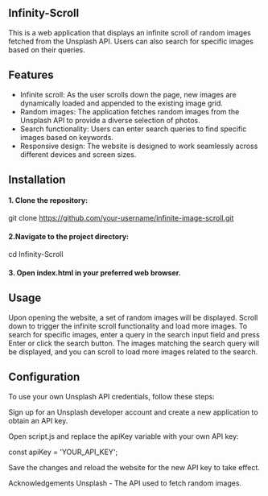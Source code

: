 ## Infinity-Scroll
This is a web application that displays an infinite scroll of random images fetched from the Unsplash API. Users can also search for specific images based on their queries.

## Features

- Infinite scroll: As the user scrolls down the page, new images are dynamically loaded and appended to the existing image grid.
- Random images: The application fetches random images from the Unsplash API to provide a diverse selection of photos.
- Search functionality: Users can enter search queries to find specific images based on keywords.
- Responsive design: The website is designed to work seamlessly across different devices and screen sizes.

## Installation

#### 1. Clone the repository:

  git clone https://github.com/your-username/infinite-image-scroll.git

#### 2.Navigate to the project directory:

  cd Infinity-Scroll
  
 #### 3. Open index.html in your preferred web browser.

## Usage
Upon opening the website, a set of random images will be displayed.
Scroll down to trigger the infinite scroll functionality and load more images.
To search for specific images, enter a query in the search input field and press Enter or click the search button.
The images matching the search query will be displayed, and you can scroll to load more images related to the search.

## Configuration
To use your own Unsplash API credentials, follow these steps:

Sign up for an Unsplash developer account and create a new application to obtain an API key.

Open script.js and replace the apiKey variable with your own API key:

const apiKey = 'YOUR_API_KEY';

Save the changes and reload the website for the new API key to take effect.

Acknowledgements
Unsplash - The API used to fetch random images.
